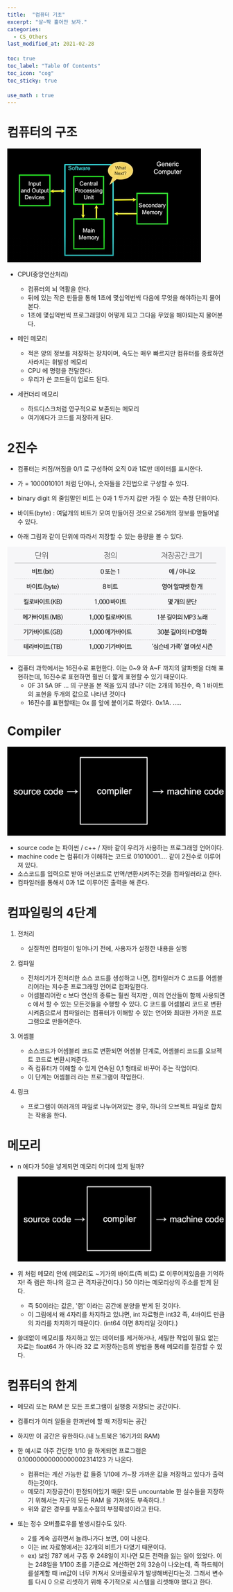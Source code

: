 ```yaml
---
title:  "컴퓨터 기초"
excerpt: "살~짝 훑어만 보자."
categories:
  - CS_Others
last_modified_at: 2021-02-28

toc: true
toc_label: "Table Of Contents"
toc_icon: "cog"
toc_sticky: true

use_math : true
---
```




# 컴퓨터의 구조

![png](/assets/images/{Others}/1_3.PNG)

- CPU(중앙연산처리)
  - 컴퓨터의 뇌 역활을 한다.
  - 뒤에 있는 작은 핀들을 통해 1초에 몇십억번씩 다음에 무엇을 해야하는지 물어본다.
  - 1초에 몇십억번씩 프로그래밍이 어떻게 되고 그다음 무었을 해야되는지 물어본다.

- 메인 메모리
  - 적은 양의 정보를 저장하는 장치이며, 속도는 매우 빠르지만 컴퓨터를 종료하면 사라지는 휘발성 메모리
  - CPU 에 명령을 전달한다.
  - 우리가 쓴 코드들이 업로드 된다.
- 세컨더리 메모리
  - 하드디스크처럼 영구적으로 보존되는 메모리
  - 여기에다가 코드를 저장하게 된다.

 

# 2진수

- 컴퓨터는 켜짐/꺼짐을 0/1 로 구성하여 오직 0과 1로만 데이터를 표시한다.

- 가 = 1000010101 처럼 단어나, 숫자들을 2진법으로 구성할 수 있다.
- binary digit 의 줄임말인 비트 는 0과 1 두가지 값만 가질 수 있는 측정 단위이다.

- 바이트(byte) : 여덟개의 비트가 모여 만들어진 것으로 256개의 정보를 만들어낼 수 있다.
- 아래 그림과 같이 단위에 따라서 저장할 수 있는 용량을 볼 수 있다.

![png](/assets/images/{Others}/1_0.PNG)

- 컴퓨터 과학에서는 16진수로 표현한다. 이는 0~9 와 A~F 까지의 알파벳을 더해 표현하는데, 16진수로 표현하면 훨씬 더 짧게 표현할 수 있기 때문이다.
  - 0F 31 5A 9F ... 의 구문을 본 적을 있지 않나? 이는 2개의 16진수, 즉 1 바이트의 표현을 두개의 값으로 나타낸 것이다
  - 16진수를 표현할때는 0x 를 앞에 붙이기로 하였다. 0x1A. ..... 

# Compiler

![png](/assets/images/{Others}/1_1.PNG)

- source code 는 파이썬 / c++ / 자바 같이 우리가 사용하는 프로그래밍 언어이다.
- machine code 는 컴퓨터가 이해하는 코드로 01010001.... 같이 2진수로 이루어져 있다.
- 소스코드를 입력으로 받아 머신코드로 번역/변환시켜주는것을 컴파일러라고 한다. 
- 컴파일러를 통해서 0과 1로 이루어진 출력을 해 준다.



# 컴파일링의 4단계

1. 전처리
   - 실질적인 컴파일이 일어나기 전에, 사용자가 설정한 내용을 실행

2. 컴파일
   - 전처리기가 전처리한 소스 코드를 생성하고 나면, 컴파일러가 C 코드를 어셈블리어라는 저수준 프로그래밍 언어로 컴파일한다.
   - 어셈블리어란 c 보다 연산의 종류는 훨씬 적지만 , 여러 연산들이 함께 사용되면 c 에서 할 수 있는 모든것들을 수행할 수 있다. C 코드를 어셈블리 코드로 변환시켜줌으로서 컴파일러는 컴퓨터가 이해할 수 있는 언어와 최대한 가까운 프로그램으로 만들어준다. 
3. 어셈블
   - 소스코드가 어셈블리 코드로 변환되면 어셈블 단계로, 어셈블리 코드를 오브젝트 코드로 변환시켜준다. 
   - 즉 컴퓨터가 이해할 수 있게 연속된 0,1 형태로 바꾸어 주는 작업이다. 
   - 이 단계는 어셈블러 라는 프로그램이 작업한다.
4. 링크
   - 프로그램이 여러개의 파일로 나누어져있는 경우, 하나의 오브젝트 파일로 합치는 작용을 한다.

# 메모리

- n 에다가 50을 넣게되면 메모리 어디에 있게 될까? 

  ![png](/assets/images/{Others}/1_1.PNG)

- 위 처럼 메모리 안에 (메모리도 ~기가의 바이트(즉 비트) 로 이루어져있음을 기억하자! 즉 램은 하나의 길고 큰 격자공간이다.) 50 이라는 메모리상의 주소를 받게 된다.

  - 즉 50이라는 값은, '램' 이라는 공간에 분양을 받게 된 것이다.
  - 이 그림에서 왜 4자리를 차지하고 있냐면, int 자료형은 int32 즉, 4바이트 만큼의 자리를 차지하기 때문이다. (int64 이면 8자리일 것이다.)

- 쓸데없이 메모리를 차지하고 있는 데이터를 제거하거나, 세밀한 작업이 필요 없는 자료는 float64 가 아니라 32 로 저장하는등의 방법을 통해 메모리를 절감할 수 있다.

# 컴퓨터의 한계

- 메모리 또는 RAM 은 모든 프로그램이 실행중 저장되는 공간이다.
- 컴퓨터가 여러 일들을 한꺼번에 할 때 저장되는 공간
- 하지만 이 공간은 유한하다.(내 노트북은 16기가의 RAM)

- 한 예시로 아주 간단한 1/10 을 하게되면 프로그램은 0.10000000000000002314123 가 나온다.
  - 컴퓨터는 계산 가능한 값 들중 1/10에 가~장 가까운 값을 저장하고 있다가 출력하는것이다.
  - 메모리 저장공간이 한정되어있기 때문! 모든 uncountable 한 실수들을 저장하기 위해서는 지구의 모든 RAM 을 가져와도 부족하다..!
  - 위와 같은 경우를 부동소수점의 부정확성이라고 한다.
- 또는 정수 오버플로우를 발생시킬수도 있다.
  - 2를 계속 곱하면서 늘려나가다 보면, 0이 나온다.
  - 이는 int 자료형에서는 32개의 비트가 다였기 때문이다.
  - ex) 보잉 787 에서 구동 후 248일이 지나면 모든 전력을 잃는 일이 있었다. 이는 248일을 1/100 초를 기준으로 계산하면 2의 32승이 나오는데, 즉 하드웨어를설계할 때 int값이 너무 커져서 오버플로우가 발생해버린다는것. 그래서 변수를 다시 0 으로 리셋하기 위해 주기적으로 시스템을 리셋해야 했다고 한다. 








